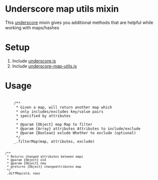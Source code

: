 # Underscore map utils mixin 
  
This [underscore](http://documentcloud.github.com/underscore/) mixin gives you additional methods that are helpful while working with maps/hashes 

# Setup

1. Include [underscore.js](http://documentcloud.github.com/underscore/underscore-min.js) 
1. Include [underscore-map-utils.js](https://github.com/virajsanghvi/underscore-map-utils)

# Usage

<code>
    /**
     * Given a map, will return another map which
     * only includes/excludes key/value pairs
     * specified by attributes
     *
     * @param {Object} map Map to filter
     * @param {Array} attributes Attributes to include/exclude 
     * @param {Boolean} exlude Whether to exclude (optional)
     */
    _.filterMap(map, attributes, exclude)

    /**
     * Returns changed attributes between maps
     * @param {Object} old 
     * @param {Object} new 
     * @returns {Object} changeattributes map 
     */
    _.diffMap(old, now)
</code>

